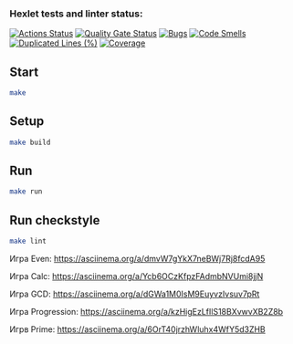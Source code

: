 ### Hexlet tests and linter status:
[![Actions Status](https://github.com/sleepyz7z/java-project-61/actions/workflows/hexlet-check.yml/badge.svg)](https://github.com/sleepyz7z/java-project-61/actions)
[![Quality Gate Status](https://sonarcloud.io/api/project_badges/measure?project=sleepyz7z_java-project-61&metric=alert_status)](https://sonarcloud.io/summary/new_code?id=sleepyz7z_java-project-61)
[![Bugs](https://sonarcloud.io/api/project_badges/measure?project=sleepyz7z_java-project-61&metric=bugs)](https://sonarcloud.io/summary/new_code?id=sleepyz7z_java-project-61)
[![Code Smells](https://sonarcloud.io/api/project_badges/measure?project=sleepyz7z_java-project-61&metric=code_smells)](https://sonarcloud.io/summary/new_code?id=sleepyz7z_java-project-61)
[![Duplicated Lines (%)](https://sonarcloud.io/api/project_badges/measure?project=sleepyz7z_java-project-61&metric=duplicated_lines_density)](https://sonarcloud.io/summary/new_code?id=sleepyz7z_java-project-61)
[![Coverage](https://sonarcloud.io/api/project_badges/measure?project=sleepyz7z_java-project-61&metric=coverage)](https://sonarcloud.io/summary/new_code?id=sleepyz7z_java-project-61)

## Start

```bash
make
```

## Setup

```bash
make build
```

## Run

```bash
make run
```

## Run checkstyle

```bash
make lint
```

Игра Even:
https://asciinema.org/a/dmvW7gYkX7neBWj7Rj8fcdA95

Игра Calc:
https://asciinema.org/a/Ycb6OCzKfpzFAdmbNVUmi8jjN

Игра GCD:
https://asciinema.org/a/dGWa1M0IsM9EuyvzIvsuv7pRt

Игра Progression:
https://asciinema.org/a/kzHigEzLfIlS18BXvwvXB2Z8b

Игрв Prime:
https://asciinema.org/a/6OrT40jrzhWluhx4WfY5d3ZHB

